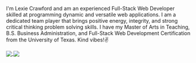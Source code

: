 <!-- ### Hi there 👋 -->

<!--
**lexcraw4d/lexcraw4d** is a ✨ _special_ ✨ repository because its `README.md` (this file) appears on your GitHub profile.

Here are some ideas to get you started:

- 🔭 I’m currently working on ...
- 🌱 I’m currently learning ...
- 👯 I’m looking to collaborate on ...
- 🤔 I’m looking for help with ...
- 💬 Ask me about ...
- 📫 How to reach me: ...
- 😄 Pronouns: ...
- ⚡ Fun fact: ...
-->
I'm Lexie Crawford and am an experienced Full-Stack Web Developer skilled at programming
dynamic and versatile web applications. I am a dedicated team player that
brings positive energy, integrity, and strong critical thinking problem solving
skills. I have my Master of Arts in Teaching, B.S. Business Administration, and  Full-Stack Web Development Certification from the University of Texas. 
Kind vibes!✌️
 
<!-- <img align="center"[![Lex's GitHub stats](https://github-readme-stats.vercel.app/api?username=lexcraw4d&theme=cobalt)](https://github.com/lexcraw4d/github-readme-stats)
[![Top Langs](https://github-readme-stats.vercel.app/api/top-langs/?username=lexcraw4d&show_icons=true&layout=compact&theme=cobalt&langs_count=8;)](https://github.com/lexcraw4d/github-readme-stats)
/> -->
<a href="https://github.com/lexcraw4d/github-readme-stats">
  <img align="center" src="https://github-readme-stats.vercel.app/api/top-langs/?username=lexcraw4d&show_icons=true&layout=compact&theme=cobalt&langs_count=8" />
</a>
<a href="https://github.com/lexcraw4d/github-readme-stats">
  <img align="center" src="https://github-readme-stats.vercel.app/api/pin/?username=lexcraw4d&repo=convoychat" />
</a>
